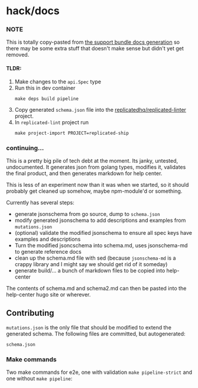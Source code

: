 hack/docs
========


### NOTE

This is totally copy-pasted from [the support bundle docs generation](https://github.com/replicatedcom/support-bundle) so there may be some extra stuff that doesn't make sense but didn't yet get removed.

#### TLDR:

 1. Make changes to the `api.Spec` type
 1. Run this in dev container
    ```
    make deps build pipeline
    ```
 1. Copy generated `schema.json` file into the [replicatedhq/replicated-linter](https://github.com/replicatedhq/replicated-lint/tree/master/projects/replicated-ship) project.
 1. In `replicated-lint` project run
    ```
    make project-import PROJECT=replicated-ship
    ```

### continuing...

This is a pretty big pile of tech debt at the moment. Its janky, untested,
undocumented. It generates json from golang types, modifies it, validates the final product,
and then generates markdown for help center.

This is less of an experiment now than it was when we started, so it should
probably get cleaned up somehow, maybe npm-module'd or something.

Currently has several steps:

- generate jsonschema from go source, dump to `schema.json`
- modify generated jsonschema to add descriptions and examples from `mutations.json`
- (optional) validate the modified jsonschema to ensure all spec keys have examples and descriptions
- Turn the modified jsoncschema into schema.md, uses jsonschema-md to generate reference docs
- clean up the schema.md file with sed (because `jsonschema-md` is a crappy library and I might say we should get rid of it someday)
- generate build/... a bunch of markdown files to be copied into help-center

The contents of schema.md and schema2.md can then be pasted into the help-center hugo site or wherever.

## Contributing

`mutations.json` is the only file that should be modified to extend the generated schema. The following files are committed, but autogenerated:

```
schema.json
```


### Make commands

Two make commands for e2e, one with validation `make pipeline-strict` and one without `make pipeline`:
